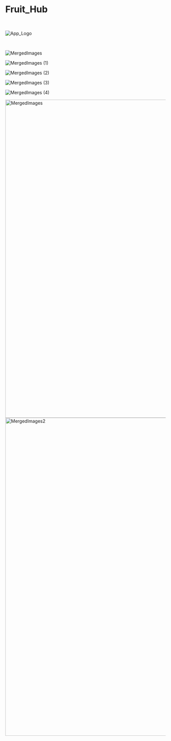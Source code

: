 # Fruit_Hub
<br>

![App_Logo](https://github.com/user-attachments/assets/cb201518-834b-4ae3-bedb-9ef2e62610f4)

<br>

![MergedImages](https://github.com/user-attachments/assets/be40f012-71d3-4ae2-9c3a-c7e7f2772b34)

![MergedImages (1)](https://github.com/user-attachments/assets/900da0bf-7af4-48d9-9e5b-aeb18fbd5a59)

![MergedImages (2)](https://github.com/user-attachments/assets/6c52c407-367c-44fa-b3a5-656693e9383b)

![MergedImages (3)](https://github.com/user-attachments/assets/3b8aa67d-25ed-453a-b59d-a6dcc5a4a350)

![MergedImages (4)](https://github.com/user-attachments/assets/0904f456-a1f1-4732-b9b9-0ae46bb0bdc7)

<img width="1345" height="1000" alt="MergedImages" src="https://github.com/user-attachments/assets/25efa7a2-2d29-4eca-b8bb-f5af25f92000" />

<img width="1345" height="1000" alt="MergedImages2" src="https://github.com/user-attachments/assets/376a36cc-d391-4303-8b1d-9c7f5e0e2372" />
